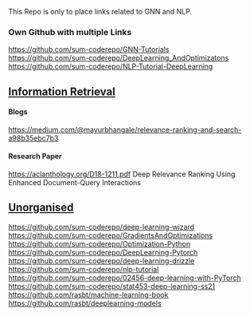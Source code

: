 This Repo is only to place links related to GNN and NLP.


### Own Github with multiple Links

https://github.com/sum-coderepo/GNN-Tutorials </br>
https://github.com/sum-coderepo/DeepLearning_AndOptimizatons </br>
https://github.com/sum-coderepo/NLP-Tutorial-DeepLearning </br>



## <ins> Information Retrieval </ins>

#### Blogs
https://medium.com/@mayurbhangale/relevance-ranking-and-search-a98b35ebc7b3  </br>

#### Research Paper
https://aclanthology.org/D18-1211.pdf Deep Relevance Ranking Using Enhanced Document-Query Interactions </br> 


## <ins> Unorganised </ins>
https://github.com/sum-coderepo/deep-learning-wizard </br>
https://github.com/sum-coderepo/GradientsAndOptimizations </br>
https://github.com/sum-coderepo/Optimization-Python </br>
https://github.com/sum-coderepo/DeepLearning-Pytorch </br>
https://github.com/sum-coderepo/deep-learning-drizzle </br>
https://github.com/sum-coderepo/nlp-tutorial </br>
https://github.com/sum-coderepo/02456-deep-learning-with-PyTorch </br>
https://github.com/sum-coderepo/stat453-deep-learning-ss21 </br>
https://github.com/rasbt/machine-learning-book </br>
https://github.com/rasbt/deeplearning-models </br>


